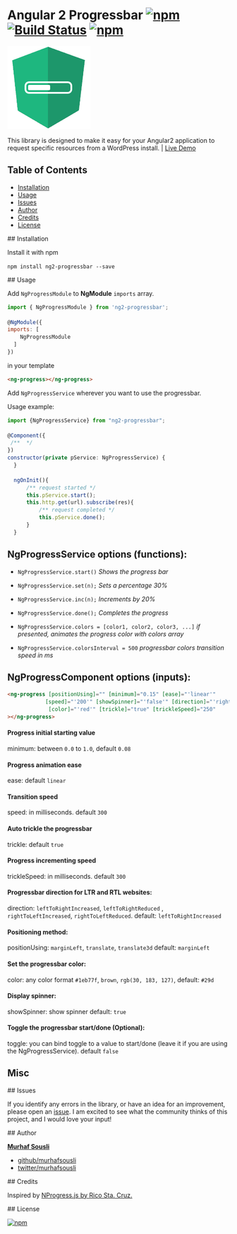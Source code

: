 # Angular 2 Progressbar [![npm](https://img.shields.io/npm/v/ng2-progressbar.svg?maxAge=2592000?style=plastic)](https://www.npmjs.com/package/ng2-progressbar) [![Build Status](https://travis-ci.org/MurhafSousli/ng2-progressbar.svg?branch=master)](https://travis-ci.org/MurhafSousli/ng2-progressbar) [![npm](https://img.shields.io/npm/dt/ng2-progressbar.svg?maxAge=2592000?style=plastic)](https://www.npmjs.com/package/ng2-progressbar)

![alt tag](/assets/ng2-progressbar.png?raw=true)

This library is designed to make it easy for your Angular2 application to request specific resources from a WordPress install. | <a href="https://murhafsousli.github.io/ng2-progressbar/">Live Demo</a> 

## Table of Contents
 
 - [Installation](#installation)
 - [Usage](#usage) 
 - [Issues](#issues)    
 - [Author](#author)
 - [Credits](#credits)
 - [License](#license) 

<a name="installation"/>
## Installation

Install it with npm

`npm install ng2-progressbar --save`

<a name="usage"/>
## Usage

Add `NgProgressModule` to **NgModule** `imports` array.

```javascript
import { NgProgressModule } from 'ng2-progressbar';

@NgModule({
imports: [
    NgProgressModule
  ]
})
```

in your template

```html
<ng-progress></ng-progress>
```

Add `NgProgressService` wherever you want to use the progressbar.

Usage example:

```javascript
import {NgProgressService} from "ng2-progressbar";

@Component({
 /**  */ 
})
constructor(private pService: NgProgressService) {
  }
  
  ngOnInit(){
      /** request started */
      this.pService.start();
      this.http.get(url).subscribe(res){
          /** request completed */
          this.pService.done();
      }
  }
```

## NgProgressService options (functions):


 - `NgProgressService.start()` *Shows the progress bar*

 - `NgProgressService.set(n);`   *Sets a percentage 30%*

 - `NgProgressService.inc(n);`   *Increments by 20%*

 - `NgProgressService.done();`   *Completes the progress*
 
 - `NgProgressService.colors = [color1, color2, color3, ...]`   *if presented, animates the progress color with colors array*

 - `NgProgressService.colorsInterval = 500`   *progressbar colors transition speed in ms*
 

## NgProgressComponent options (inputs):

```html
<ng-progress [positionUsing]="" [minimum]="0.15" [ease]="'linear'"
            [speed]="'200'" [showSpinner]="'false'" [direction]="'rightToLeftIncreased'"
             [color]="'red'" [trickle]="true" [trickleSpeed]="250"
></ng-progress>
```

#### Progress initial starting value

minimum: between `0.0` to `1.0`, default `0.08`

#### Progress animation ease

ease: default `linear`

#### Transition speed

speed: in milliseconds. default `300`

#### Auto trickle the progressbar

trickle: default `true`

#### Progress incrementing speed

trickleSpeed: in milliseconds. default `300`

#### Progressbar direction for LTR and RTL websites:

direction:  `leftToRightIncreased`, `leftToRightReduced` , `rightToLeftIncreased`, `rightToLeftReduced`. default: `leftToRightIncreased`

#### Positioning method:

positionUsing: `marginLeft`, `translate`, `translate3d` default: `marginLeft`

#### Set the progressbar color:

color: any color format `#1eb77f`, `brown`, `rgb(30, 183, 127)`, default: `#29d`

#### Display spinner:

showSpinner: show spinner default: `true`

#### Toggle the progressbar start/done (Optional):

toggle: you can bind toggle to a value to start/done (leave it if you are using the NgProgressService). default `false`




## Misc


<a name="issues"/>
## Issues

If you identify any errors in the library, or have an idea for an improvement, please open an [issue](https://github.com/MurhafSousli/ng2-wp-api/issues). I am excited to see what the community thinks of this project, and I would love your input!

<a name="author"/>
## Author

 **[Murhaf Sousli](http://murhafsousli.com)**

 - [github/murhafsousli](https://github.com/MurhafSousli)
 - [twitter/murhafsousli](https://twitter.com/MurhafSousli)
 
<a name="credit"/>
## Credits 

 Inspired by [NProgress.js by Rico Sta. Cruz.](https://github.com/rstacruz/nprogress)

<a name="license"/>
## License

[![npm](https://img.shields.io/npm/l/express.svg?maxAge=2592000)](/LICENSE)


